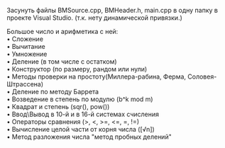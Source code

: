 Засунуть файлы BMSource.cpp, BMHeader.h, main.cpp в одну папку в проекте Visual Studio.
(т.к. нету динамической привязки.)


Большое число и арифметика с ней:  
• Сложение  
• Вычитание  
• Умножение  
• Деление (в том числе с остатком)  
• Конструктор (по размеру, рандом или нули)  
• Методы проверки на простоту(Миллера-рабина, Ферма, Соловея-Штрассена)  
• Деление по методу Баррета  
• Возведение в степень по модулю (b^k mod m)  
• Квадрат и степень (sqr(), pow())  
• Ввод\Вывод в 10-й и в 16-й системах счисления   
• Операторы сравнения (>, <, >=, <=, =, !=)  
• Вычисление целой части от корня числа ([√n])  
• Метод разложения числа "метод пробных делений"
